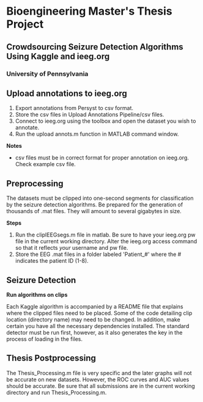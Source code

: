 # Bioengineering Master's Thesis Project
## Crowdsourcing Seizure Detection Algorithms Using Kaggle and ieeg.org
### University of Pennsylvania


## Upload annotations to ieeg.org
1. Export annotations from Persyst to csv format.
2. Store the csv files in Upload Annotations Pipeline/csv files.
3. Connect to ieeg.org using the toolbox and open the dataset you wish to annotate.
4. Run the upload annots.m function in MATLAB command window.

**Notes**
- csv files must be in correct format for proper annotation on ieeg.org. Check example csv file.

## Preprocessing
  The datasets must be clipped into one-second segments for classification by the seizure detection algorithms. Be prepared for the generation of thousands of .mat files. They will amount to several gigabytes in size.

**Steps**

1. Run the clipIEEGsegs.m file in matlab. Be sure to have your ieeg.org pw file in the current working directory. Alter the ieeg.org access command so that it reflects *your* username and pw file.
2. Store the EEG .mat files in a folder labeled 'Patient_#' where the # indicates the patient ID (1-8).

## Seizure Detection
**Run algorithms on clips**

  Each Kaggle algorithm is accompanied by a README file that explains where the clipped files need to be placed. Some of the code detailing clip location (directory name) may need to be changed. In addition, make certain you have all the necessary dependencies installed. The standard detector must be run first, however, as it also generates the key in the process of loading in the files.  

## Thesis Postprocessing
  
  The Thesis\_Processing.m file is very specific and the later graphs will not be accurate on new datasets. However, the ROC curves and AUC values should be accurate. Be sure that all submissions are in the current working directory and run Thesis\_Processing.m.
